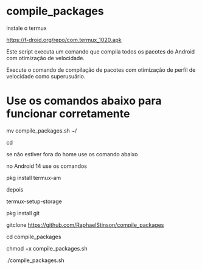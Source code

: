 # compile_packages

instale o termux 

https://f-droid.org/repo/com.termux_1020.apk

Este script executa um comando que compila todos os pacotes do Android com otimização de velocidade.

Execute o comando de compilação de pacotes com otimização de perfil de velocidade como superusuário.

# Use os comandos abaixo para funcionar corretamente

mv compile_packages.sh ~/

cd

se não estiver fora do home use os comando abaixo

no Android 14 use os comandos

pkg install termux-am

depois

termux-setup-storage

pkg install git

gitclone https://github.com/RaphaelStinson/compile_packages

cd compile_packages

chmod +x compile_packages.sh

./compile_packages.sh
